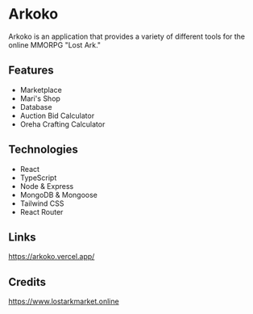 # Arkoko

Arkoko is an application that provides a variety of different tools for the online MMORPG "Lost Ark."

## Features

- Marketplace
- Mari's Shop
- Database
- Auction Bid Calculator
- Oreha Crafting Calculator

## Technologies

- React
- TypeScript
- Node & Express
- MongoDB & Mongoose
- Tailwind CSS
- React Router

## Links

https://arkoko.vercel.app/

## Credits

https://www.lostarkmarket.online
